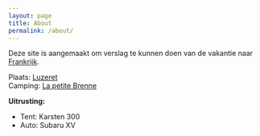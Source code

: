 ```yaml
---
layout: page
title: About
permalink: /about/
---
```


Deze site is aangemaakt om verslag te kunnen doen van de vakantie naar [Frankrijk](https://nl.wikipedia.org/wiki/Frankrijk).  

Plaats: [Luzeret](https://nl.wikipedia.org/wiki/Luzeret)  
Camping: [La petite Brenne](https://www.lapetitebrenne.com)

**Uitrusting:**
- Tent: Karsten 300  
- Auto: Subaru XV
